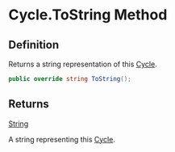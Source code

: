 # Cycle.ToString Method
## Definition

Returns a string representation of this [Cycle](MrKWatkins.EmulatorTestSuites.Z80.Cycle.md).

```c#
public override string ToString();
```

## Returns

[String](https://learn.microsoft.com/en-gb/dotnet/api/System.String)

A string representing this [Cycle](MrKWatkins.EmulatorTestSuites.Z80.Cycle.md).
